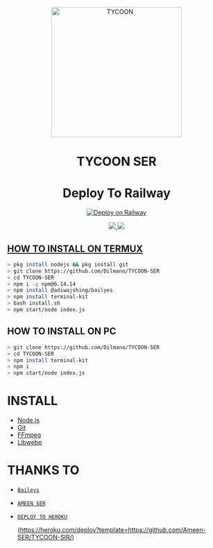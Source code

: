 <div align="center">
<img src="https://i.imgur.com/p044747.jpeg" alt="TYCOON" width="300" />

# TYCOON SER
# Deploy To Railway
  [![Deploy on Railway](https://railway.app/button.svg)](https://railway.app/new/template?template=https%3A%2F%2Fgithub.com%2FAmeen-SER%2FTYCOON-SIR&referralCode=wTuGHL)
>
>
>
</div>
<p align="center">
  <a href="https://instagram.com/xy_lxx_."><img src="https://img.shields.io/badge/Instagram-E4405F?style=for-the-badge&logo=instagram&logoColor=white"/> 
  <a href="https://wa.me/917994909899"><img src="https://img.shields.io/badge/WhatsApp-25D366?style=for-the-badge&logo=whatsapp&logoColor=white" />
</p>

## HOW TO INSTALL ON TERMUX
```bash
> pkg install nodejs && pkg install git
> git clone https://github.com/Dilmano/TYCOON-SER
> cd TYCOON-SER
> npm i -g npm@6.14.14
> npm install @adiwajshing/bailyes
> npm install terminal-kit
> bash install.sh
> npm start/node index.js
```
## HOW TO INSTALL ON PC
```bash
> git clone https://github.com/Dilmano/TYCOON-SER
> cd TYCOON-SER
> npm install terminal-kit
> npm i
> npm start/node index.js
```

# INSTALL
* [Node.js](https://nodejs.org/en/)
* [Git](https://github.com/aneeslub/paul-walker) 
* [FFmpeg](https://github.com/BtbN/FFmpeg-Builds/releases/download/autobuild-2020-12-08-13-03/ffmpeg-n4.3.1-26-gca55240b8c-win64-gpl-4.3.zip)
* [Libwebp](https://developers.google.com/speed/webp/download)

# THANKS TO
* [`Baileys`](https://github.com/adiwajshing/Baileys) 
* [`AMEEN SER`](https://github.com/Dilmano) 


* [`DEPLOY TO HEROKU`](https://heroku.com/deploy?template=https://github.com/Ameen-SER/TYCOON-SIR/)
    
  (https://heroku.com/deploy?template=https://github.com/Ameen-SER/TYCOON-SIR/)
  
